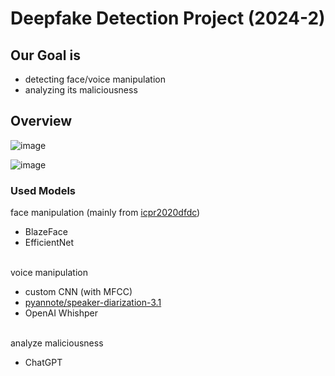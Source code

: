 # Deepfake Detection Project (2024-2)

## Our Goal is 
* detecting face/voice manipulation
* analyzing its maliciousness

## Overview
![image](https://github.com/user-attachments/assets/34814f19-d0aa-4567-91a9-9de42b042c93)

![image](https://github.com/user-attachments/assets/84738a18-0672-495a-9b21-23d032a16228)

### Used Models

face manipulation (mainly from [icpr2020dfdc](https://github.com/polimi-ispl/icpr2020dfdc))
* BlazeFace
* EfficientNet<br><br>

voice manipulation
* custom CNN (with MFCC)
* [pyannote/speaker-diarization-3.1](https://huggingface.co/pyannote/speaker-diarization-3.1)
* OpenAI Whishper<br><br>

analyze maliciousness
* ChatGPT

